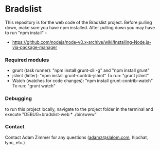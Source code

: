 # Bradslist #
This repository is for the web code of the Bradslist project. 
Before pulling down, make sure you have npm installed. After pulling down you may have to run "npm install" -
* https://github.com/nodejs/node-v0.x-archive/wiki/Installing-Node.js-via-package-manager

### Required modules ###
* grunt (task runner): "npm install grunt-cli -g" and "npm install grunt"
* jshint (linter): "npm install grunt-contrib-jshint"
      To run: "grunt jshint"
* Watch (watches for code changes): "npm install grunt-contrib-watch"
      To run: "grunt watch"

   

### Debugging ###
to run this project locally, navigate to the project folder in the terminal and execute "DEBUG=bradslist-web:* ./bin/www"

### Contact ###
Contact Adam Zimmer for any questions (adamz@slalom.com, hipchat, lync, etc.)